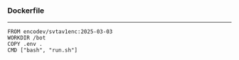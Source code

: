 ### Dockerfile
---
```
FROM encodev/svtav1enc:2025-03-03
WORKDIR /bot
COPY .env .
CMD ["bash", "run.sh"]
```
